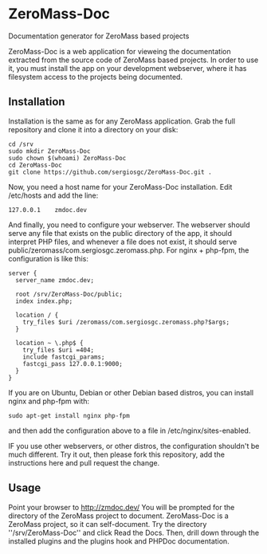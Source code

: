 ZeroMass-Doc
============

Documentation generator for ZeroMass based projects

ZeroMass-Doc is a web application for vieweing the documentation extracted from the source code of ZeroMass based projects. In order to use it, you must install the app on your development webserver, where it has filesystem access to the projects being documented.

Installation
------------

Installation is the same as for any ZeroMass application. Grab the full repository and clone it into a directory on your disk:

    cd /srv
    sudo mkdir ZeroMass-Doc
    sudo chown $(whoami) ZeroMass-Doc
    cd ZeroMass-Doc
    git clone https://github.com/sergiosgc/ZeroMass-Doc.git .

Now, you need a host name for your ZeroMass-Doc installation. Edit /etc/hosts and add the line:

    127.0.0.1    zmdoc.dev

And finally, you need to configure your webserver. The webserver should serve any file that exists on the public directory of the app, it should interpret PHP files, and whenever a file does not exist, it should serve public/zeromass/com.sergiosgc.zeromass.php. For nginx + php-fpm, the configuration is like this:

    server {
      server_name zmdoc.dev;
     
      root /srv/ZeroMass-Doc/public;
      index index.php;
     
      location / {
        try_files $uri /zeromass/com.sergiosgc.zeromass.php?$args;
      }
     
      location ~ \.php$ {
        try_files $uri =404;
        include fastcgi_params;
        fastcgi_pass 127.0.0.1:9000;
      }
    }

If you are on Ubuntu, Debian or other Debian based distros, you can install nginx and php-fpm with:

    sudo apt-get install nginx php-fpm

and then add the configuration above to a file in /etc/nginx/sites-enabled.

IF you use other webservers, or other distros, the configuration shouldn't be much different. Try it out, then please fork this repository, add the instructions here and pull request the change. 

Usage
-----

Point your browser to http://zmdoc.dev/ You will be prompted for the directory of the ZeroMass project to document. ZeroMass-Doc is a ZeroMass project, so it can self-document. Try the directory ''/srv/ZeroMass-Doc'' and click Read the Docs. Then, drill down through the installed plugins and the plugins hook and PHPDoc documentation. 
